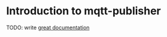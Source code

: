 # Introduction to mqtt-publisher

TODO: write [great documentation](http://jacobian.org/writing/what-to-write/)
